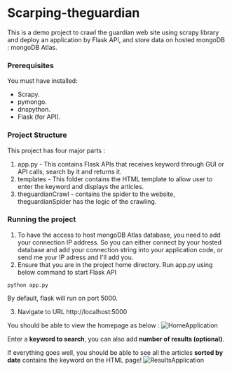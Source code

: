 # Scarping-theguardian
This is a demo project to crawl the guardian web site using scrapy library and deploy an application by Flask API, and store data on hosted mongoDB : mongoDB Atlas.

### Prerequisites
You must have installed:
- Scrapy.
- pymongo.
- dnspython.
- Flask (for API).

### Project Structure
This project has four major parts :
1. app.py - This contains Flask APIs that receives keyword through GUI or API calls, search by it and returns it.
2. templates - This folder contains the HTML template to allow user to enter the keyword and displays the articles.
3. theguardianCrawl - contains the spider to the website, theguardianSpider has the logic of the crawling.

### Running the project
1. To have the access to host mongoDB Atlas database, you need to add your connection IP address. So you can either connect by your hosted database and add your connection string into your application code, or send me your IP adress and I'll add you.
2. Ensure that you are in the project home directory. Run app.py using below command to start Flask API

```
python app.py
```
By default, flask will run on port 5000.

3. Navigate to URL http://localhost:5000

You should be able to view the homepage as below :
![HomeApplication](https://user-images.githubusercontent.com/61110435/131260695-e910ec06-bfe0-4aef-a6e6-96c2f106dab7.PNG)


Enter a **keyword to search**, you can also add **number of results (optional)**.

If everything goes well, you should  be able to see all the articles **sorted by date** contains the keyword on the HTML page!
![ResultsApplication](https://user-images.githubusercontent.com/61110435/131260757-a90f3288-9703-443f-be8d-257b6b588f6c.PNG)

